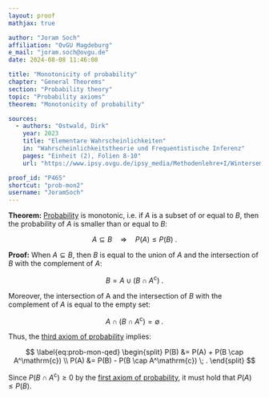 ```yaml
---
layout: proof
mathjax: true

author: "Joram Soch"
affiliation: "OvGU Magdeburg"
e_mail: "joram.soch@ovgu.de"
date: 2024-08-08 11:46:08

title: "Monotonicity of probability"
chapter: "General Theorems"
section: "Probability theory"
topic: "Probability axioms"
theorem: "Monotonicity of probability"

sources:
  - authors: "Ostwald, Dirk"
    year: 2023
    title: "Elementare Wahrscheinlichkeiten"
    in: "Wahrscheinlichkeitstheorie und Frequentistische Inferenz"
    pages: "Einheit (2), Folien 8-10"
    url: "https://www.ipsy.ovgu.de/ipsy_media/Methodenlehre+I/Wintersemester+2324/Wahrscheinlichkeitstheorie+und+Frequentistische+Inferenz/2_Elementare_Wahrscheinlichkeiten.pdf"

proof_id: "P465"
shortcut: "prob-mon2"
username: "JoramSoch"
---
```



**Theorem:** [Probability](/D/prob) is monotonic, i.e. if $A$ is a subset of or equal to $B$, then the probability of $A$ is smaller than or equal to $B$:

$$ \label{eq:prob-mon}
A \subseteq B \quad \Rightarrow \quad P(A) \leq P(B) \; .
$$


**Proof:** When $A \subseteq B$, then $B$ is equal to the union of $A$ and the intersection of $B$ with the complement of $A$:

$$ \label{eq:A-cup}
B = A \cup (B \cap A^\mathrm{c}) \; .
$$

Moreover, the intersection of A and the intersection of $B$ with the complement of $A$ is equal to the empty set:

$$ \label{eq:A-cap}
A \cap (B \cap A^\mathrm{c}) = \emptyset \; .
$$

Thus, the [third axiom of probability](/D/prob-ax) implies:

$$ \label{eq:prob-mon-qed}
\begin{split}
P(B) &= P(A) + P(B \cap A^\mathrm{c}) \\
P(A) &= P(B) - P(B \cap A^\mathrm{c}) \; .
\end{split}
$$

Since $P(B \cap A^\mathrm{c}) \geq 0$ by the [first axiom of probability](/D/prob-ax), it must hold that $P(A) \leq P(B)$.